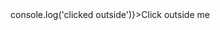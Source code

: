 <script lang="ts">
  import { Story } from 'kitbook';
  import { clickoutside } from './clickoutside';
</script>

<Story>
  <div class="p-10">
    <div class="p-5 bg-red-300" use:clickoutside on:clickoutside={() => console.log('clicked outside')}>Click outside me</div>
  </div>
</Story>
